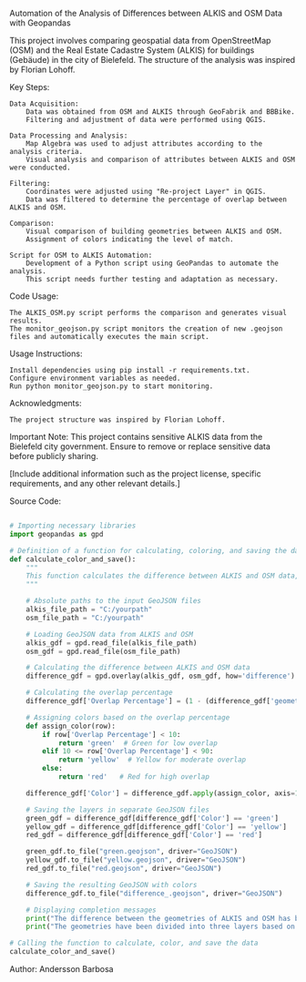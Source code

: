 Automation of the Analysis of Differences between ALKIS and OSM Data with Geopandas

This project involves comparing geospatial data from OpenStreetMap (OSM) and the Real Estate Cadastre System (ALKIS) for buildings (Gebäude) in the city of Bielefeld. The structure of the analysis was inspired by Florian Lohoff.

Key Steps:

    Data Acquisition:
        Data was obtained from OSM and ALKIS through GeoFabrik and BBBike.
        Filtering and adjustment of data were performed using QGIS.

    Data Processing and Analysis:
        Map Algebra was used to adjust attributes according to the analysis criteria.
        Visual analysis and comparison of attributes between ALKIS and OSM were conducted.

    Filtering:
        Coordinates were adjusted using "Re-project Layer" in QGIS.
        Data was filtered to determine the percentage of overlap between ALKIS and OSM.

    Comparison:
        Visual comparison of building geometries between ALKIS and OSM.
        Assignment of colors indicating the level of match.

    Script for OSM to ALKIS Automation:
        Development of a Python script using GeoPandas to automate the analysis.
        This script needs further testing and adaptation as necessary.

Code Usage:

    The ALKIS_OSM.py script performs the comparison and generates visual results.
    The monitor_geojson.py script monitors the creation of new .geojson files and automatically executes the main script.

Usage Instructions:

    Install dependencies using pip install -r requirements.txt.
    Configure environment variables as needed.
    Run python monitor_geojson.py to start monitoring.

Acknowledgments:

    The project structure was inspired by Florian Lohoff.

Important Note:
This project contains sensitive ALKIS data from the Bielefeld city government. Ensure to remove or replace sensitive data before publicly sharing.

[Include additional information such as the project license, specific requirements, and any other relevant details.]

Source Code:

```python

# Importing necessary libraries
import geopandas as gpd

# Definition of a function for calculating, coloring, and saving the data
def calculate_color_and_save():
    """
    This function calculates the difference between ALKIS and OSM data, assigns colors to the data, and saves them in separate GeoJSON files.
    """

    # Absolute paths to the input GeoJSON files
    alkis_file_path = "C:/yourpath"
    osm_file_path = "C:/yourpath"

    # Loading GeoJSON data from ALKIS and OSM
    alkis_gdf = gpd.read_file(alkis_file_path)
    osm_gdf = gpd.read_file(osm_file_path)

    # Calculating the difference between ALKIS and OSM data
    difference_gdf = gpd.overlay(alkis_gdf, osm_gdf, how='difference')

    # Calculating the overlap percentage
    difference_gdf['Overlap Percentage'] = (1 - (difference_gdf['geometry'].area / alkis_gdf['geometry'].area)) * 100

    # Assigning colors based on the overlap percentage
    def assign_color(row):
        if row['Overlap Percentage'] < 10:
            return 'green'  # Green for low overlap
        elif 10 <= row['Overlap Percentage'] < 90:
            return 'yellow'  # Yellow for moderate overlap
        else:
            return 'red'   # Red for high overlap

    difference_gdf['Color'] = difference_gdf.apply(assign_color, axis=1)

    # Saving the layers in separate GeoJSON files
    green_gdf = difference_gdf[difference_gdf['Color'] == 'green']
    yellow_gdf = difference_gdf[difference_gdf['Color'] == 'yellow']
    red_gdf = difference_gdf[difference_gdf['Color'] == 'red']

    green_gdf.to_file("green.geojson", driver="GeoJSON")
    yellow_gdf.to_file("yellow.geojson", driver="GeoJSON")
    red_gdf.to_file("red.geojson", driver="GeoJSON")

    # Saving the resulting GeoJSON with colors
    difference_gdf.to_file("difference_.geojson", driver="GeoJSON")

    # Displaying completion messages
    print("The difference between the geometries of ALKIS and OSM has been calculated and saved as 'difference_.geojson' with colors based on the overlap percentage.")
    print("The geometries have been divided into three layers based on colors and saved as 'green.geojson', 'yellow.geojson', and 'red.geojson'.")

# Calling the function to calculate, color, and save the data
calculate_color_and_save()
```



Author:
Andersson Barbosa 
